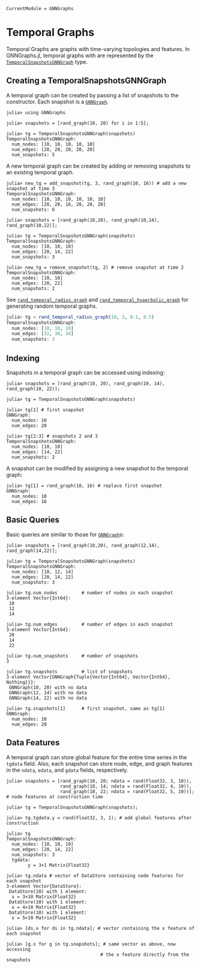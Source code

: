 ```@meta
CurrentModule = GNNGraphs
```

# Temporal Graphs

Temporal Graphs are graphs with time-varying topologies and features. In GNNGraphs.jl, temporal graphs with are represented by the [`TemporalSnapshotsGNNGraph`](@ref) type.

## Creating a TemporalSnapshotsGNNGraph

A temporal graph can be created by passing a list of snapshots to the constructor. Each snapshot is a [`GNNGraph`](@ref). 

```jldoctest temporal
julia> using GNNGraphs

julia> snapshots = [rand_graph(10, 20) for i in 1:5];

julia> tg = TemporalSnapshotsGNNGraph(snapshots)
TemporalSnapshotsGNNGraph:
  num_nodes: [10, 10, 10, 10, 10]
  num_edges: [20, 20, 20, 20, 20]
  num_snapshots: 5
```

A new temporal graph can be created by adding or removing snapshots to an existing temporal graph. 

```jldoctest temporal
julia> new_tg = add_snapshot(tg, 3, rand_graph(10, 16)) # add a new snapshot at time 3
TemporalSnapshotsGNNGraph:
  num_nodes: [10, 10, 10, 10, 10, 10]
  num_edges: [20, 20, 16, 20, 20, 20]
  num_snapshots: 6
```
```jldoctest temporal
julia> snapshots = [rand_graph(10,20), rand_graph(10,14), rand_graph(10,22)];

julia> tg = TemporalSnapshotsGNNGraph(snapshots)
TemporalSnapshotsGNNGraph:
  num_nodes: [10, 10, 10]
  num_edges: [20, 14, 22]
  num_snapshots: 3

julia> new_tg = remove_snapshot(tg, 2) # remove snapshot at time 2
TemporalSnapshotsGNNGraph:
  num_nodes: [10, 10]
  num_edges: [20, 22]
  num_snapshots: 2
```

See [`rand_temporal_radius_graph`](@ref) and [`rand_temporal_hyperbolic_graph`](@ref) for generating random temporal graphs. 

```julia
julia> tg = rand_temporal_radius_graph(10, 3, 0.1, 0.5)
TemporalSnapshotsGNNGraph:
  num_nodes: [10, 10, 10]
  num_edges: [32, 30, 34]
  num_snapshots: 3
``` 
## Indexing

Snapshots in a temporal graph can be accessed using indexing:

```jldoctest temporal
julia> snapshots = [rand_graph(10, 20), rand_graph(10, 14), rand_graph(10, 22)];

julia> tg = TemporalSnapshotsGNNGraph(snapshots)

julia> tg[1] # first snapshot
GNNGraph:
  num_nodes: 10
  num_edges: 20

julia> tg[2:3] # snapshots 2 and 3
TemporalSnapshotsGNNGraph:
  num_nodes: [10, 10]
  num_edges: [14, 22]
  num_snapshots: 2
```

A snapshot can be modified by assigning a new snapshot to the temporal graph:

```jldoctest temporal
julia> tg[1] = rand_graph(10, 16) # replace first snapshot
GNNGraph:
  num_nodes: 10
  num_edges: 16
```

## Basic Queries

Basic queries are similar to those for [`GNNGraph`](@ref)s:
```jldoctest temporal
julia> snapshots = [rand_graph(10,20), rand_graph(12,14), rand_graph(14,22)];

julia> tg = TemporalSnapshotsGNNGraph(snapshots)
TemporalSnapshotsGNNGraph:
  num_nodes: [10, 12, 14]
  num_edges: [20, 14, 22]
  num_snapshots: 3

julia> tg.num_nodes         # number of nodes in each snapshot
3-element Vector{Int64}:
 10
 12
 14

julia> tg.num_edges         # number of edges in each snapshot
3-element Vector{Int64}:
 20
 14
 22

julia> tg.num_snapshots     # number of snapshots
3

julia> tg.snapshots         # list of snapshots
3-element Vector{GNNGraph{Tuple{Vector{Int64}, Vector{Int64}, Nothing}}}:
 GNNGraph(10, 20) with no data
 GNNGraph(12, 14) with no data
 GNNGraph(14, 22) with no data

julia> tg.snapshots[1]      # first snapshot, same as tg[1]
GNNGraph:
  num_nodes: 10
  num_edges: 20
```

## Data Features
A temporal graph can store global feature for the entire time series in the `tgdata` field.
Also, each snapshot can store node, edge, and graph features in the `ndata`, `edata`, and `gdata` fields, respectively. 

```jldoctest temporal
julia> snapshots = [rand_graph(10, 20; ndata = rand(Float32, 3, 10)), 
                    rand_graph(10, 14; ndata = rand(Float32, 4, 10)), 
                    rand_graph(10, 22; ndata = rand(Float32, 5, 10))]; # node features at construction time

julia> tg = TemporalSnapshotsGNNGraph(snapshots);

julia> tg.tgdata.y = rand(Float32, 3, 1); # add global features after construction

julia> tg
TemporalSnapshotsGNNGraph:
  num_nodes: [10, 10, 10]
  num_edges: [20, 14, 22]
  num_snapshots: 3
  tgdata:
        y = 3×1 Matrix{Float32}

julia> tg.ndata # vector of DataStore containing node features for each snapshot
3-element Vector{DataStore}:
 DataStore(10) with 1 element:
  x = 3×10 Matrix{Float32}
 DataStore(10) with 1 element:
  x = 4×10 Matrix{Float32}
 DataStore(10) with 1 element:
  x = 5×10 Matrix{Float32}

julia> [ds.x for ds in tg.ndata]; # vector containing the x feature of each snapshot

julia> [g.x for g in tg.snapshots]; # same vector as above, now accessing 
                                   # the x feature directly from the snapshots
```
